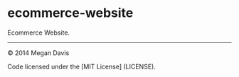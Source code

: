 ecommerce-website
=================

Ecommerce Website.

---

© 2014 Megan Davis 

Code licensed under the [MIT License] (LICENSE).